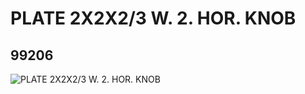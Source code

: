 # PLATE 2X2X2/3 W. 2. HOR. KNOB
## 99206
![PLATE 2X2X2/3 W. 2. HOR. KNOB](https://lc-www-live-s.legocdn.com/media/bricks/5/2/4654577.jpg)